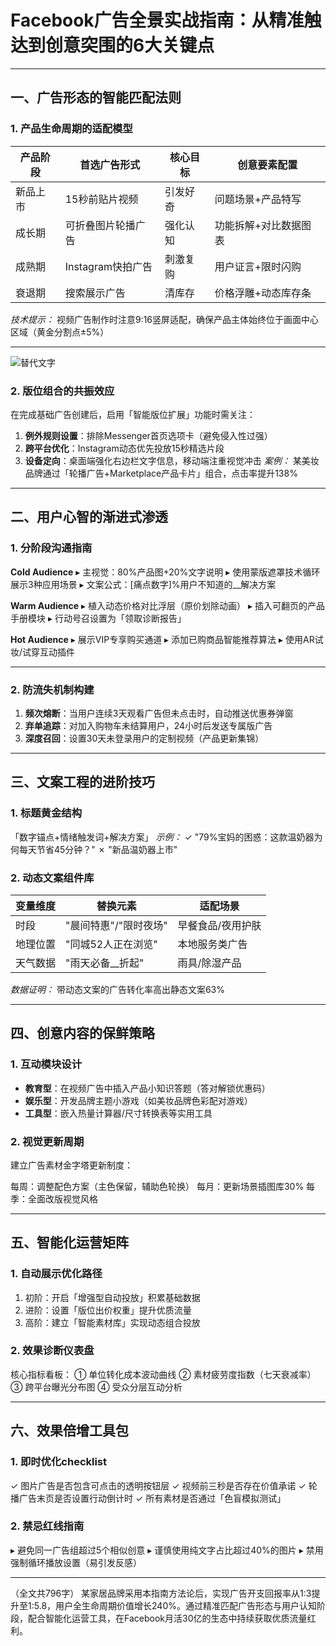 # Facebook广告全景实战指南：从精准触达到创意突围的6大关键点

---

## 一、广告形态的智能匹配法则

### 1. 产品生命周期的适配模型
| 产品阶段 | 首选广告形式           | 核心目标                | 创意要素配置          |
|----------|------------------------|-------------------------|-----------------------|
| 新品上市 | 15秒前贴片视频         | 引发好奇                | 问题场景+产品特写     |
| 成长期   | 可折叠图片轮播广告     | 强化认知                | 功能拆解+对比数据图表 |
| 成熟期   | Instagram快拍广告      | 刺激复购                | 用户证言+限时闪购    |
| 衰退期   | 搜索展示广告           | 清库存                  | 价格浮雕+动态库存条  |

*技术提示：* 视频广告制作时注意9:16竖屏适配，确保产品主体始终位于画面中心区域（黄金分割点±5%）

---
![替代文字](微信图片_20250402110531.png)
### 2. 版位组合的共振效应
在完成基础广告创建后，启用「智能版位扩展」功能时需关注：
1. **例外规则设置**：排除Messenger首页选项卡（避免侵入性过强）
2. **跨平台优化**：Instagram动态优先投放15秒精选片段
3. **设备定向**：桌面端强化右边栏文字信息，移动端注重视觉冲击
*案例：* 某美妆品牌通过「轮播广告+Marketplace产品卡片」组合，点击率提升138%

---

## 二、用户心智的渐进式渗透

### 1. 分阶段沟通指南
**Cold Audience**
▸ 主视觉：80%产品图+20%文字说明
▸ 使用蒙版遮罩技术循环展示3种应用场景
▸ 文案公式：[痛点数字]%用户不知道的__解决方案 

**Warm Audience**
▸ 植入动态价格对比浮层（原价划除动画）
▸ 插入可翻页的产品手册模块
▸ 行动号召设置为「领取诊断报告」

**Hot Audience**
▸ 展示VIP专享购买通道
▸ 添加已购商品智能推荐算法
▸ 使用AR试妆/试穿互动插件

---

### 2. 防流失机制构建
1. **频次熔断**：当用户连续3天观看广告但未点击时，自动推送优惠券弹窗
2. **弃单追踪**：对加入购物车未结算用户，24小时后发送专属版广告
3. **深度召回**：设置30天未登录用户的定制视频（产品更新集锦）

---

## 三、文案工程的进阶技巧

### 1. 标题黄金结构
「数字锚点+情绪触发词+解决方案」
*示例：* 
✓ "79%宝妈的困惑：这款温奶器为何每天节省45分钟？"
✗ "新品温奶器上市"

### 2. 动态文案组件库
| 变量维度 | 替换元素                        | 适配场景                |
|----------|---------------------------------|-------------------------|
| 时段     | "晨间特惠"/"限时夜场"          | 早餐食品/夜用护肤       |
| 地理位置 | "同城52人正在浏览"             | 本地服务类广告          |
| 天气数据 | "雨天必备__折起"               | 雨具/除湿产品           |

*数据证明：* 带动态文案的广告转化率高出静态文案63%

---

## 四、创意内容的保鲜策略

### 1. 互动模块设计
- **教育型**：在视频广告中插入产品小知识答题（答对解锁优惠码）
- **娱乐型**：开发品牌主题小游戏（如美妆品牌色彩配对游戏）
- **工具型**：嵌入热量计算器/尺寸转换表等实用工具

### 2. 视觉更新周期
建立广告素材金字塔更新制度：

每周：调整配色方案（主色保留，辅助色轮换）
每月：更新场景插图库30%
每季：全面改版视觉风格


---

## 五、智能化运营矩阵

### 1. 自动展示优化路径
1. 初阶：开启「增强型自动投放」积累基础数据
2. 进阶：设置「版位出价权重」提升优质流量
3. 高阶：建立「智能素材库」实现动态组合投放

### 2. 效果诊断仪表盘

核心指标看板：
① 单位转化成本波动曲线
② 素材疲劳度指数（七天衰减率）
③ 跨平台曝光分布图
④ 受众分层互动分析


---

## 六、效果倍增工具包

### 1. 即时优化checklist
✓ 图片广告是否包含可点击的透明按钮层
✓ 视频前三秒是否存在价值承诺
✓ 轮播广告末页是否设置行动倒计时
✓ 所有素材是否通过「色盲模拟测试」

### 2. 禁忌红线指南
▸ 避免同一广告组超过5个相似创意
▸ 谨慎使用纯文字占比超过40%的图片
▸ 禁用强制循环播放设置（易引发反感）

---

（全文共796字）
某家居品牌采用本指南方法论后，实现广告开支回报率从1:3提升至1:5.8，用户全生命周期价值增长240%。通过精准匹配广告形态与用户认知阶段，配合智能化运营工具，在Facebook月活30亿的生态中持续获取优质流量红利。
